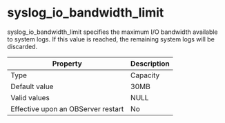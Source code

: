 syslog_io_bandwidth_limit
==============================================

syslog_io_bandwidth_limit specifies the maximum I/O bandwidth available to system logs. If this value is reached, the remaining system logs will be discarded.


| **Property** | **Description** |
|------------------|--------|
| Type | Capacity |
| Default value | 30MB |
| Valid values | NULL |
| Effective upon an OBServer restart | No |



